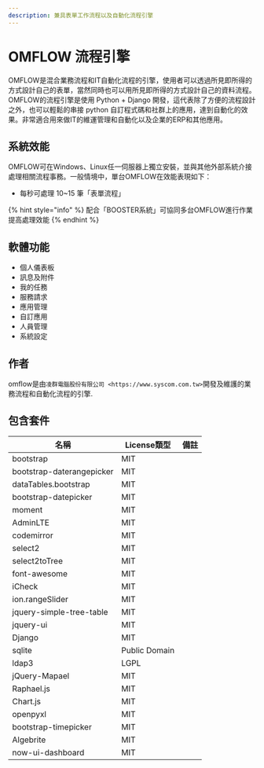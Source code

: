```yaml
---
description: 兼具表單工作流程以及自動化流程引擎
---
```


# OMFLOW 流程引擎

OMFLOW是混合業務流程和IT自動化流程的引擎，使用者可以透過所見即所得的方式設計自己的表單，當然同時也可以用所見即所得的方式設計自己的資料流程。\
OMFLOW的流程引擎是使用 Python + Django 開發，這代表除了方便的流程設計之外，也可以輕鬆的串接 python 自訂程式碼和社群上的應用，達到自動化的效果。非常適合用來做IT的維運管理和自動化以及企業的ERP和其他應用。

## 系統效能

OMFLOW可在Windows、Linux任一伺服器上獨立安裝，並與其他外部系統介接處理相關流程事務。一般情境中，單台OMFLOW在效能表現如下：

* 每秒可處理 10\~15 筆「表單流程」

{% hint style="info" %}
配合「BOOSTER系統」可協同多台OMFLOW進行作業提高處理效能
{% endhint %}

## 軟體功能

* 個人儀表板
* 訊息及附件
* 我的任務
* 服務請求&#x20;
* 應用管理&#x20;
* 自訂應用&#x20;
* 人員管理&#x20;
* 系統設定&#x20;

## 作者

omflow是由`凌群電腦股份有限公司 <https://www.syscom.com.tw>`開發及維護的業務流程和自動化流程的引擎.\
&#x20;

## 包含套件

| 名稱                        | License類型     | 備註 |
| ------------------------- | ------------- | -- |
| bootstrap                 | MIT           |    |
| bootstrap-daterangepicker | MIT           |    |
| dataTables.bootstrap      | MIT           |    |
| bootstrap-datepicker      | MIT           |    |
| moment                    | MIT           |    |
| AdminLTE                  | MIT           |    |
| codemirror                | MIT           |    |
| select2                   | MIT           |    |
| select2toTree             | MIT           |    |
| font-awesome              | MIT           |    |
| iCheck                    | MIT           |    |
| ion.rangeSlider           | MIT           |    |
| jquery-simple-tree-table  | MIT           |    |
| jquery-ui                 | MIT           |    |
| Django                    | MIT           |    |
| sqlite                    | Public Domain |    |
| ldap3                     | LGPL          |    |
| jQuery-Mapael             | MIT           |    |
| Raphael.js                | MIT           |    |
| Chart.js                  | MIT           |    |
| openpyxl                  | MIT           |    |
| bootstrap-timepicker      | MIT           |    |
| Algebrite                 | MIT           |    |
| now-ui-dashboard          | MIT           |    |

